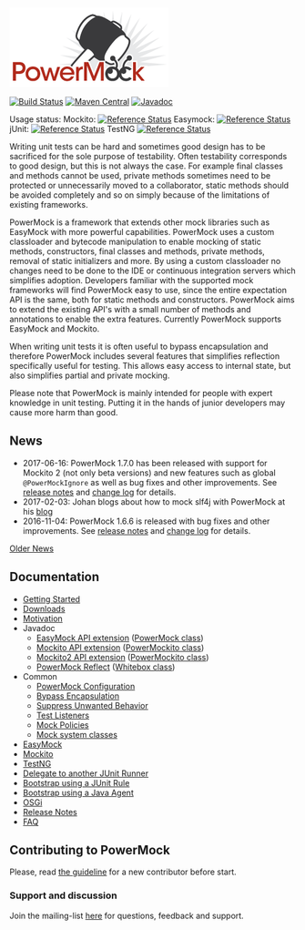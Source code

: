 ![PowerMock](powermock.png)

[![Build Status](https://travis-ci.org/powermock/powermock.svg?branch=master)](https://travis-ci.org/powermock/powermock)
[![Maven Central](https://maven-badges.herokuapp.com/maven-central/org.powermock/powermock-core/badge.svg)](https://maven-badges.herokuapp.com/maven-central/org.powermock/powermock-core)
[![Javadoc](https://javadoc-emblem.rhcloud.com/doc/org.powermock/powermock-core/badge.svg)](http://www.javadoc.io/doc/org.powermock/powermock-core)

Usage status: Mockito: [![Reference Status](https://www.versioneye.com/java/org.powermock:powermock-api-mockito/reference_badge.svg?style=flat)](https://www.versioneye.com/java/org.powermock:powermock-api-mockito/references) Easymock: [![Reference Status](https://www.versioneye.com/java/org.powermock:powermock-api-easymock/reference_badge.svg?style=flat)](https://www.versioneye.com/java/org.powermock:powermock-api-easymock/references) jUnit: [![Reference Status](https://www.versioneye.com/java/org.powermock:powermock-module-junit4/reference_badge.svg?style=flat)](https://www.versioneye.com/java/org.powermock:powermock-module-junit4/references) TestNG [![Reference Status](https://www.versioneye.com/java/org.powermock:powermock-module-testng/reference_badge.svg?style=flat)](https://www.versioneye.com/java/org.powermock:powermock-module-testng/references)

Writing unit tests can be hard and sometimes good design has to be sacrificed for the sole purpose of testability. Often testability corresponds to good design, but this is not always the case. For example final classes and methods cannot be used, private methods sometimes need to be protected or unnecessarily moved to a collaborator, static methods should be avoided completely and so on simply because of the limitations of existing frameworks.

PowerMock is a framework that extends other mock libraries such as EasyMock with more powerful capabilities. PowerMock uses a custom classloader and bytecode manipulation to enable mocking of static methods, constructors, final classes and methods, private methods, removal of static initializers and more. By using a custom classloader no changes need to be done to the IDE or continuous integration servers which simplifies adoption. Developers familiar with the supported mock frameworks will find PowerMock easy to use, since the entire expectation API is the same, both for static methods and constructors. PowerMock aims to extend the existing API's with a small number of methods and annotations to enable the extra features. Currently PowerMock supports EasyMock and Mockito.

When writing unit tests it is often useful to bypass encapsulation and therefore PowerMock includes several features that simplifies reflection specifically useful for testing. This allows easy access to internal state, but also simplifies partial and private mocking.

Please note that PowerMock is mainly intended for people with expert knowledge in unit testing. Putting it in the hands of junior developers may cause more harm than good.

## News
* 2017-06-16: PowerMock 1.7.0 has been released with support for Mockito 2 (not only beta versions) and new features such as global `@PowerMockIgnore` as well as bug fixes and other improvements. See [release notes](https://github.com/powermock/powermock/releases/tag/powermock-1.7.0) and [change log](https://raw.githubusercontent.com/powermock/powermock/master/changelog.txt) for details. 
* 2017-02-03: Johan blogs about how to mock slf4j with PowerMock at his [blog](http://code.haleby.se/2017/02/03/a-case-for-powermock/)
* 2016-11-04: PowerMock 1.6.6 is released with bug fixes and other improvements. See [release notes](https://github.com/powermock/powermock/wiki/Release-Notes-PowerMock-1.6.6) and [change log](https://raw.githubusercontent.com/powermock/powermock/master/changelog.txt) for details.

[Older News](https://github.com/powermock/powermock/wiki/OldNews)

## Documentation
* [Getting Started](https://github.com/powermock/powermock/wiki/Getting-Started)
* [Downloads](https://github.com/powermock/powermock/wiki/Downloads)
* [Motivation](https://github.com/powermock/powermock/wiki/Motivation)
* Javadoc
  * [EasyMock API extension](http://www.javadoc.io/doc/org.powermock/powermock-api-easymock/1.7.0) ([PowerMock class](http://static.javadoc.io/org.powermock/powermock-api-easymock/1.7.0/org/powermock/api/easymock/PowerMock.html))
  * [Mockito API extension](http://www.javadoc.io/doc/org.powermock/powermock-api-mockito/1.7.0) ([PowerMockito class](http://static.javadoc.io/org.powermock/powermock-api-mockito/1.7.0/org/powermock/api/mockito/PowerMockito.html))
  * [Mockito2 API extension](http://www.javadoc.io/doc/org.powermock/powermock-api-mockito2/1.7.0) ([PowerMockito class](http://static.javadoc.io/org.powermock/powermock-api-mockito2/1.7.0/org/powermock/api/mockito/PowerMockito.html))
  * [PowerMock Reflect](http://www.javadoc.io/doc/org.powermock/powermock-reflect/1.7.0) ([Whitebox class](http://static.javadoc.io/org.powermock/powermock-reflect/1.7.0/org/powermock/reflect/Whitebox.html))
* Common
  * [PowerMock Configuration](https://github.com/powermock/powermock/wiki/PowerMock-Configuration)
  * [Bypass Encapsulation](https://github.com/powermock/powermock/wiki/Bypass-Encapsulation)
  * [Suppress Unwanted Behavior](https://github.com/powermock/powermock/wiki/Suppress-Unwanted-Behavior)
  * [Test Listeners](https://github.com/powermock/powermock/wiki/Test-Listeners)
  * [Mock Policies](https://github.com/powermock/powermock/wiki/Mock-Policies)
  * [Mock system classes](https://github.com/powermock/powermock/wiki/Mock-System)
* [EasyMock](https://github.com/powermock/powermock/wiki/EasyMock)
* [Mockito](https://github.com/powermock/powermock/wiki/Mockito)
* [TestNG](https://github.com/powermock/powermock/wiki/TestNG)  
* [Delegate to another JUnit Runner](https://github.com/powermock/powermock/wiki/JUnit_Delegating_Runner)
* [Bootstrap using a JUnit Rule](https://github.com/powermock/powermock/wiki/PowerMockRule)
* [Bootstrap using a Java Agent](https://github.com/powermock/powermock/wiki/PowerMockAgent)
* [OSGi](https://github.com/powermock/powermock/wiki/osgi)
* [Release Notes](https://github.com/powermock/powermock/wiki/ReleaseNotes)
* [FAQ](https://github.com/powermock/powermock/wiki/FAQ) 

## Contributing to PowerMock

Please, read [the guideline](CONTRIBUTING.md) for a new contributor before start. 

### Support and discussion
Join the mailing-list [here](http://groups.google.com/group/powermock) for questions, feedback and support.

